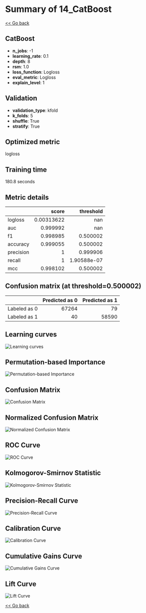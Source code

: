 # Summary of 14_CatBoost

[<< Go back](../README.md)


## CatBoost
- **n_jobs**: -1
- **learning_rate**: 0.1
- **depth**: 8
- **rsm**: 1.0
- **loss_function**: Logloss
- **eval_metric**: Logloss
- **explain_level**: 1

## Validation
 - **validation_type**: kfold
 - **k_folds**: 5
 - **shuffle**: True
 - **stratify**: True

## Optimized metric
logloss

## Training time

180.8 seconds

## Metric details
|           |      score |     threshold |
|:----------|-----------:|--------------:|
| logloss   | 0.00313622 | nan           |
| auc       | 0.999992   | nan           |
| f1        | 0.998985   |   0.500002    |
| accuracy  | 0.999055   |   0.500002    |
| precision | 1          |   0.999906    |
| recall    | 1          |   1.90588e-07 |
| mcc       | 0.998102   |   0.500002    |


## Confusion matrix (at threshold=0.500002)
|              |   Predicted as 0 |   Predicted as 1 |
|:-------------|-----------------:|-----------------:|
| Labeled as 0 |            67264 |               79 |
| Labeled as 1 |               40 |            58590 |

## Learning curves
![Learning curves](learning_curves.png)

## Permutation-based Importance
![Permutation-based Importance](permutation_importance.png)
## Confusion Matrix

![Confusion Matrix](confusion_matrix.png)


## Normalized Confusion Matrix

![Normalized Confusion Matrix](confusion_matrix_normalized.png)


## ROC Curve

![ROC Curve](roc_curve.png)


## Kolmogorov-Smirnov Statistic

![Kolmogorov-Smirnov Statistic](ks_statistic.png)


## Precision-Recall Curve

![Precision-Recall Curve](precision_recall_curve.png)


## Calibration Curve

![Calibration Curve](calibration_curve_curve.png)


## Cumulative Gains Curve

![Cumulative Gains Curve](cumulative_gains_curve.png)


## Lift Curve

![Lift Curve](lift_curve.png)



[<< Go back](../README.md)

